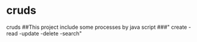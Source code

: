 # cruds
cruds
##This project include some processes by java script 
###" create -read -update -delete -search"
